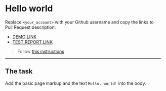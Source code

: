# Hello world
Replace `<your_account>` with your Github username and copy the links to Pull Request description:
- [DEMO LINK](https://mukorsupa.github.io/layout_hello-world/)
- [TEST REPORT LINK](https://mukorsupa.github.io/layout_hello-world/report/html_report/)

> Follow [this instructions](https://mate-academy.github.io/layout_task-guideline/#how-to-solve-the-layout-tasks-on-github)
___

## The task 
Add the basic page markup and the text `Hello, world!` into the body.
